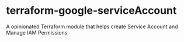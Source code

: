 # terraform-google-serviceAccount
A opinionated Terraform module that helps create Service Account and Manage IAM Permissions
